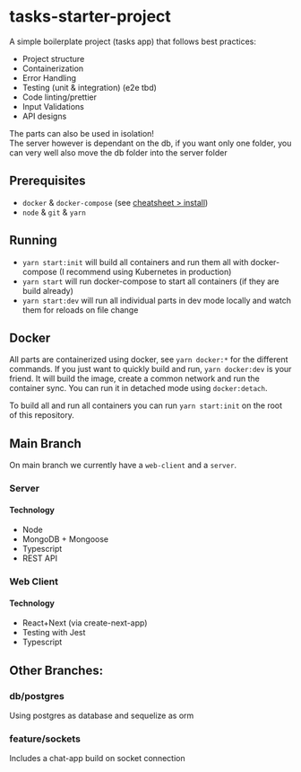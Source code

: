 # tasks-starter-project
A simple boilerplate project (tasks app) that follows best practices:

- Project structure
- Containerization
- Error Handling
- Testing (unit & integration) (e2e tbd)
- Code linting/prettier 
- Input Validations
- API designs

The parts can also be used in isolation!  
The server however is dependant on the db, if you want only one folder, you can very well also move the db folder into the server folder  

## Prerequisites
- `docker` & `docker-compose` (see [cheatsheet > install](https://github.com/ThibaultJanBeyer/cheatsheets/blob/master/docker-cheatsheet.md#install))
- `node` & `git` & `yarn`

## Running

- `yarn start:init` will build all containers and run them all with docker-compose (I recommend using Kubernetes in production)
- `yarn start` will run docker-compose to start all containers (if they are build already)
- `yarn start:dev` will run all individual parts in dev mode locally and watch them for reloads on file change

## Docker
All parts are containerized using docker, see `yarn docker:*` for the different commands. If you just want to quickly build and run, `yarn docker:dev` is your friend. It will build the image, create a common network and run the container sync. You can run it in detached mode using `docker:detach`.

To build all and run all containers you can run `yarn start:init` on the root of this repository.


## Main Branch
On main branch we currently have a `web-client` and a `server`.
### Server
#### Technology
- Node
- MongoDB + Mongoose
- Typescript
- REST API
### Web Client
#### Technology
- React+Next (via create-next-app)
- Testing with Jest
- Typescript

## Other Branches:

### db/postgres

Using postgres as database and sequelize as orm

### feature/sockets

Includes a chat-app build on socket connection
